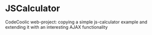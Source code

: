 # JSCalculator
CodeCoolic web-project: copying a simple js-calculator example and extending it with an interesting AJAX functionality
